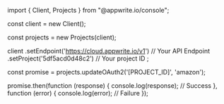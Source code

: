 import { Client, Projects } from "@appwrite.io/console";

const client = new Client();

const projects = new Projects(client);

client
    .setEndpoint('https://cloud.appwrite.io/v1') // Your API Endpoint
    .setProject('5df5acd0d48c2') // Your project ID
;

const promise = projects.updateOAuth2('[PROJECT_ID]', 'amazon');

promise.then(function (response) {
    console.log(response); // Success
}, function (error) {
    console.log(error); // Failure
});